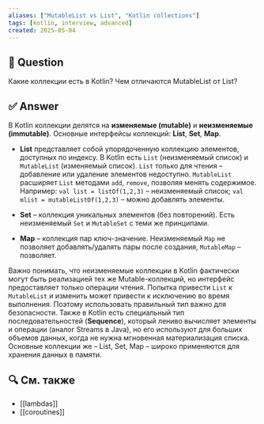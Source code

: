 ```yaml
---
aliases: ["MutableList vs List", "Kotlin collections"]
tags: [kotlin, interview, advanced]
created: 2025‑05‑04
---
```


## 📝 Question  
Какие коллекции есть в Kotlin? Чем отличаются MutableList от List?

## ✅ Answer  
В Kotlin коллекции делятся на **изменяемые (mutable)** и **неизменяемые (immutable)**. Основные интерфейсы коллекций: **List**, **Set**, **Map**.

- **List** представляет собой упорядоченную коллекцию элементов, доступных по индексу. В Kotlin есть `List` (неизменяемый список) и `MutableList` (изменяемый список). `List` только для чтения – добавление или удаление элементов недоступно. `MutableList` расширяет `List` методами `add`, `remove`, позволяя менять содержимое. Например: `val list = listOf(1,2,3)` – неизменяемый список; `val mlist = mutableListOf(1,2,3)` – можно добавлять элементы.
    
- **Set** – коллекция уникальных элементов (без повторений). Есть неизменяемый `Set` и `MutableSet` с теми же принципами.
    
- **Map** – коллекция пар ключ-значение. Неизменяемый `Map` не позволяет добавлять/удалять пары после создания, `MutableMap` – позволяет.
    

Важно понимать, что неизменяемые коллекции в Kotlin фактически могут быть реализацией тех же Mutable-коллекций, но интерфейс предоставляет только операции чтения. Попытка привести `List` к `MutableList` и изменить может привести к исключению во время выполнения. Поэтому использовать правильный тип важно для безопасности. Также в Kotlin есть специальный тип последовательностей (**Sequence**), который лениво вычисляет элементы и операции (аналог Streams в Java), но его используют для больших объемов данных, когда не нужна мгновенная материализация списка. Основные коллекции же – List, Set, Map – широко применяются для хранения данных в памяти.

## 🔍 См. также  
- [[lambdas]]  
- [[coroutines]]
